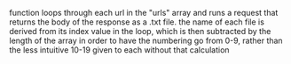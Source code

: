 function loops through each url in the "urls" array and runs a request that returns the body of the response as a .txt file. the name of each file is derived from its index value in the loop, which is then subtracted by the length of the array in order to have the numbering go from 0-9, rather than the less intuitive 10-19 given to each without that calculation
